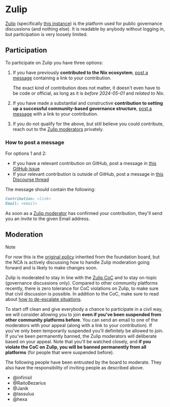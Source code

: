 # Zulip

[Zulip](https://zulip.com/) (specifically [this instance](https://nixpkgs.zulipchat.com/)) is the platform used for public governance discussions (and nothing else).
It is readable by anybody without logging in, but participation is very loosely limited.

## Participation

To participate on Zulip you have three options:

1. If you have previously **contributed to the Nix ecosystem**, [post a message](#how-to-post-a-message) containing a link to your contribution.

   The exact kind of contribution does not matter, it doesn't even have to be code or official, as long as it is _before 2024-05-01_ and _related to Nix_.

2. If you have made a substantial and constructive **contribution to setting up a successful community-based governance structure**, [post a message](#how-to-post-a-message) with a link to your contribution.

3. If you do not qualify for the above, but still believe you could contribute, reach out to the [Zulip moderators](#moderation) privately.

### How to post a message

For options 1 and 2:
- If you have a relevant contribution on GitHub, post a message in [this GitHub issue](https://github.com/NixOS/foundation/issues/143)
- If your relevant contribution is outside of GitHub, post a message in [this Discourse thread](https://discourse.nixos.org/t/zulip-for-governance-discussions/44684)

The message should contain the following:

```markdown
Contribution: <link>
Email: <email>
```

As soon as a [Zulip moderator](#moderation) has confirmed your contribution, they'll send you an invite to the given Email address.

## Moderation

> [!Note]
> For now this is the [original policy](https://discourse.nixos.org/t/zulip-for-governance-discussions/44684) inherited from the foundation board, but the NCA is actively discussing how to handle Zulip moderation going forward and is likely to make changes soon.

Zulip is moderated to stay in line with the [Zulip CoC](https://github.com/NixOS/foundation/blob/master/governance/zulip/coc.md) and to stay on-topic (governance discussions only). Compared to other community platforms recently, there is zero tolerance for CoC violations on Zulip, to make sure that civil discussion is possible. In addition to the CoC, make sure to read about [how to de-escalate situations](https://github.com/NixOS/foundation/blob/master/governance/zulip/deescalation.md).

To start off clean and give everybody a chance to participate in a civil way, we will consider allowing you to join **even if you've been suspended from other community platforms before**. You can send an email to one of the moderators with your appeal (along with a link to your contribution). If you've only been temporarily suspended you'll definitely be allowed to join. If you've been permanently banned, the Zulip moderators will deliberate based on your appeal. Note that you'll be watched closely, and **if you violate the CoC on Zulip, you will be banned permanently from all platforms** (for people that were suspended before).

The following people have been entrusted by the board to moderate. They also have the responsibility of inviting people as described above.

- @infinisil
- @RaitoBezarius
- @Janik
- @lassulus
- @hexa
